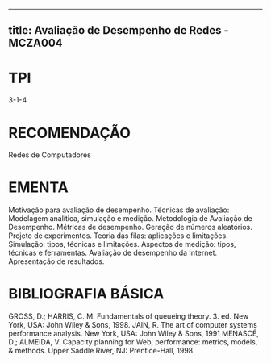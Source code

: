 
---
title: Avaliação de Desempenho de Redes - MCZA004 
---

# TPI

3-1-4

# RECOMENDAÇÃO

Redes de Computadores

# EMENTA

Motivação para avaliação de desempenho. Técnicas de avaliação: Modelagem analítica, simulação e medição. Metodologia de Avaliação de Desempenho. Métricas de desempenho. Geração de números aleatórios. Projeto de experimentos. Teoria das filas: aplicações e limitações. Simulação: tipos, técnicas e limitações. Aspectos de medição: tipos, técnicas e ferramentas. Avaliação de desempenho da Internet. Apresentação de resultados.

# BIBLIOGRAFIA BÁSICA

GROSS, D.; HARRIS, C. M. Fundamentals of queueing theory. 3. ed. New York, USA: John Wiley & Sons, 1998.
JAIN, R. The art of computer systems performance analysis. New York, USA: John Wiley & Sons, 1991
MENASCÉ, D.; ALMEIDA, V. Capacity planning for Web, performance: metrics, models, & methods. Upper Saddle River, NJ: Prentice-Hall, 1998
        